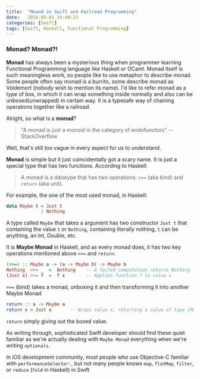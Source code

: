 ```yaml
---
title:  "Moand in Swift and Railroad Programming"
date:   2016-05-01 14:48:23
categories: [Swift]
tags: [Swift, Haskell, Functional Programming]
---
```

### Monad? Monad?!
**Monad** has always been a mysterious thing when programmer learning Functional Programming language like Haskell or OCaml. Monad itself is such meaningless work, so people like to use metaphor to describe monad. Some people often say monad is a burrito, some describe monad as Voldemort (nobody wish to mention its name). I'd like to refer monad as a type of box, in which it can wrap something inside normally and also can be unboxed(unwrapped) in certain way. It is a typesafe way of chaining operations together like a railroad.

Alright, so what is a **monad**?

> "A monad is just a monoid in the category of endofunctors" --StackOverflow

Well, that's still too vague in every aspect for us to understand.

**Monad** is simple but it just coincidentally got a scary name. It is just a special type that has two functions. According to Haskell:

> A monad is a datatype that has two operations: `>>=` (aka bind) and `return` (aka unit).

For example, the one of the most used monad, in Haskell:

```haskell
data Maybe t = Just t
             | Nothing
```
A type called `Maybe` that takes a argument has two constructor `Just t` that containing the value `t` or `Nothing`, containing literally nothing, `t` can be anything, an Int, Double, etc.

It is **Maybe Monad** in Haskell, and as every monad does, it has two key operations mentioned above `>>=` and `return`:

```haskell
(>>=) :: Maybe a -> (a -> Maybe b) -> Maybe b
Nothing  >>= _  =  Nothing    -- A failed computation returns Nothing
(Just x) >>= f  =  f x        -- Applies function f to value x
```

`>>=` (bind) takes a monad, unboxing it and then transforming it into another Maybe Monad

```haskell
return :: a -> Maybe a
return x = Just x       -- Wraps value x, returning a value of type (Maybe a)
```
`return` simply giving out the boxed value.


As writing through, sophisticated Swift developer should find these quiet familiar as we're actually dealing with `Maybe Monad` everything when we're writing `optionals`.

In iOS development community, most people who use Objective-C familiar with `performanceSelector:`, but not many people knows `map`, `flatMap`, `filter`, or `reduce` (`fold` in Haskell) in Swift
